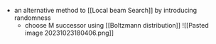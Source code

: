 - an alternative method to [[Local beam Search]] by introducing randomness
	- choose M successor using [[Boltzmann distribution]]
	![[Pasted image 20231023180406.png]]